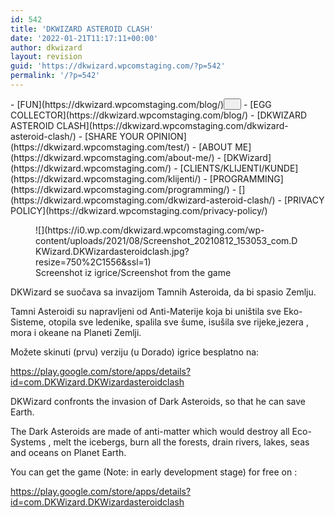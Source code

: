```yaml
---
id: 542
title: 'DKWIZARD ASTEROID CLASH'
date: '2022-01-21T11:17:11+00:00'
author: dkwizard
layout: revision
guid: 'https://dkwizard.wpcomstaging.com/?p=542'
permalink: '/?p=542'
---
```


<nav aria-label="Navigation 6 2" class="wp-container-273 has-background has-background-background-color wp-block-navigation">- [FUN](https://dkwizard.wpcomstaging.com/blog/)<button aria-expanded="false" aria-label="FUN submenu" class="wp-block-navigation__submenu-icon wp-block-navigation-submenu__toggle"><svg aria-hidden="true" fill="none" focusable="false" height="12" viewbox="0 0 12 12" width="12" xmlns="http://www.w3.org/2000/svg"><path d="M1.50002 4L6.00002 8L10.5 4" stroke-width="1.5"></path></svg></button>
    - [<span class="wp-block-navigation-item__label">EGG COLLECTOR</span>](https://dkwizard.wpcomstaging.com/blog/)
    - [<span class="wp-block-navigation-item__label">DKWIZARD ASTEROID CLASH</span>](https://dkwizard.wpcomstaging.com/dkwizard-asteroid-clash/)
- [<span class="wp-block-navigation-item__label">SHARE YOUR OPINION</span>](https://dkwizard.wpcomstaging.com/test/)
- [<span class="wp-block-navigation-item__label">ABOUT ME</span>](https://dkwizard.wpcomstaging.com/about-me/)
- [<span class="wp-block-navigation-item__label">DKWizard</span>](https://dkwizard.wpcomstaging.com/)
- [<span class="wp-block-navigation-item__label">CLIENTS/KLIJENTI/KUNDE</span>](https://dkwizard.wpcomstaging.com/klijenti/)
- [<span class="wp-block-navigation-item__label">PROGRAMMING</span>](https://dkwizard.wpcomstaging.com/programming/)
- [<span class="wp-block-navigation-item__label"></span>](https://dkwizard.wpcomstaging.com/dkwizard-asteroid-clash/)
- [<span class="wp-block-navigation-item__label">PRIVACY POLICY</span>](https://dkwizard.wpcomstaging.com/privacy-policy/)

</nav><figure class="wp-block-image size-large is-resized">![](https://i0.wp.com/dkwizard.wpcomstaging.com/wp-content/uploads/2021/08/Screenshot_20210812_153053_com.DKWizard.DKWizardasteroidclash.jpg?resize=750%2C1556&ssl=1)<figcaption>Screenshot iz igrice/Screenshot from the game</figcaption></figure>DKWizard se suočava sa invazijom Tamnih Asteroida, da bi spasio Zemlju.

Tamni Asteroidi su napravljeni od Anti-Materije koja bi uništila sve Eko-Sisteme, otopila sve ledenike, spalila sve šume, isušila sve rijeke,jezera , mora i okeane na Planeti Zemlji.

Možete skinuti (prvu) verziju (u Dorado) igrice besplatno na:

<https://play.google.com/store/apps/details?id=com.DKWizard.DKWizardasteroidclash>

DKWizard confronts the invasion of Dark Asteroids, so that he can save Earth.

The Dark Asteroids are made of anti-matter which would destroy all Eco-Systems , melt the icebergs, burn all the forests, drain rivers, lakes, seas and oceans on Planet Earth.

You can get the game (Note: in early development stage) for free on :

<https://play.google.com/store/apps/details?id=com.DKWizard.DKWizardasteroidclash>